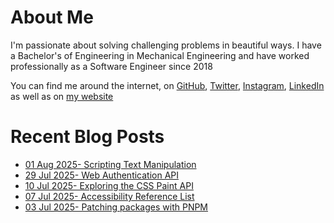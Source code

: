 # About Me

I'm passionate about solving challenging problems in beautiful ways. I have a Bachelor's of Engineering in Mechanical Engineering and have worked professionally as a Software Engineer since 2018

You can find me around the internet, on [GitHub](https://github.com/nabeelvalley), [Twitter](https://twitter.com/not_nabeel/), [Instagram](https://www.instagram.com/nabeelvalley/), [LinkedIn](https://za.linkedin.com/in/nabeelvalley) as well as on [my website](https://nabeelvalley.co.za/)

# Recent Blog Posts
<!-- BLOG-POST-LIST:START -->
- [01 Aug 2025- Scripting Text Manipulation](https://nabeelvalley.co.za/blog/2025/01-08/scripting-text-manipulation/)
- [29 Jul 2025- Web Authentication API](https://nabeelvalley.co.za/blog/2025/29-07/web-authentication-api/)
- [10 Jul 2025- Exploring the CSS Paint API](https://nabeelvalley.co.za/blog/2025/10-07/css-houdini-paint-api/)
- [07 Jul 2025- Accessibility Reference List](https://nabeelvalley.co.za/blog/2025/07-07/accessibility-tools/)
- [03 Jul 2025- Patching packages with PNPM](https://nabeelvalley.co.za/blog/2025/03-07/pnpm-package-patch/)<!-- BLOG-POST-LIST:END -->
